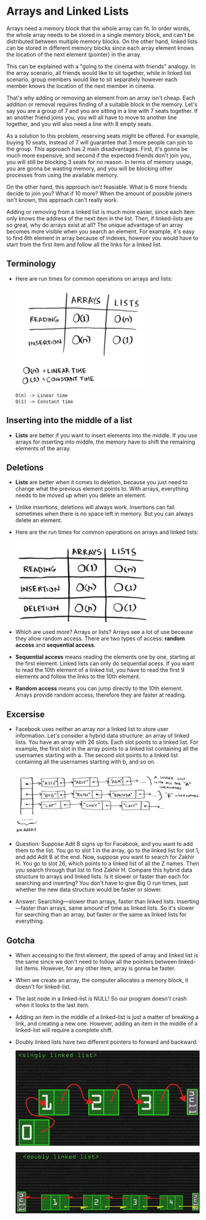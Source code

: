 # Arrays and Linked Lists

Arrays need a memory block that the whole array can fit. In order words, the whole array needs to be stored in a single memory block, and can't be distributed between multiple memory blocks. On the other hand, linked lists can be stored in different memory blocks since each array element knows the location of the next element (pointer) in the array.

This can be explained with a "going to the cinema with friends" analogy. In the array scenario, all friends would like to sit together, while in linked list scenario, group members would like to sit separately however each member knows the location of the next member in cinema.

That's why adding or removing an element from an array isn't cheap. Each addition or removal requires finding of a suitable block in the memory. Let's say you are a group of 7 and you are sitting in a line with 7 seats together. If an another friend joins you, you will all have to move to another line together, and you will also need a line with 8 empty seats.

As a solution to this problem, reserving seats might be offered. For example, buying 10 seats, instead of 7 will guarantee that 3 more people can join to the group. This approach has 2 main disadvantages. First, it's gonna be much more expensive, and second if the expected friends don't join you, you will still be blocking 3 seats for no reason. In terms of memory usage, you are gonna be wasting memory, and you will be blocking other processes from using the available memory.

On the other hand, this approach isn't feasiable. What is 6 more friends decide to join you? What if 10 more? When the amount of possible joiners isn't known, this approach can't really work.

Adding or removing from a linked list is much more easier, since each item only knows the address of the next item in the list. Then, if linked-lists are so great, why do arrays exist at all? The unique advantage of an array becomes more visible when you search an element. For example, it's easy to find 6th element in array because of indexes, however you would have to start from the first item and follow all the links for a linked list.

## Terminology

- Here are run times for common operations on arrays and lists:

  ![run-time](images/run-time-1.png)

  ```
  O(n) -> Linear time
  O(1) -> Constant time
  ```

## Inserting into the middle of a list

- **Lists** are better if you want to insert elements into the middle. If you use arrays for inserting into middle, the memory have to shift the remaining elements of the array.

## Deletions

- **Lists** are better when it comes to deletion, because you just need to change what the previous element points to. With arrays, everything needs to be moved up when you delete an element.

- Unlike insertions, deletions will always work. Insertions can fail sometimes when there is no space left in memory. But you can always delete an element.

- Here are the run times for common operations on arrays and linked lists:

  ![run-time-2](images/run-time-2.png)

- Which are used more? Arrays or lists? Arrays see a lot of use because they allow random access. There are two types of access: **random access** and **sequential access**.

- **Sequential access** means reading the elements one by one, starting at the first element. Linked lists can only do sequential acess. If you want to read the 10th element of a linked list, you have to read the first 9 elements and follow the links to the 10th element.

- **Random access** means you can jump directly to the 10th element. Arrays provide random access, therefore they are faster at reading.

## Excersise

- Facebook uses neither an array nor a linked list to store user information. Let's consider a hybrid data structure: an array of linked lists. You have an array with 26 slots. Each slot points to a linked list. For example, the first slot in the array points to a linked list containing all the usernames starting with a. The second slot points to a linked list containing all the usernames starting with b, and so on.

  ![facebook-excersise](images/facebook-excercise.png)

- Question: Suppose Adit B signs up for Facebook, and you want to add them to the list. You go to slot 1 in the array, go to the linked list for slot 1, and add Adit B at the end. Now, suppose you want to search for Zakhir H. You go to slot 26, which points to a linked list of all the Z names. Then you search through that list to find Zakhir H. Compare this hybrid data structure to arrays and linked lists. Is it slower or faster than each for searching and inserting? You don't have to give Big O run times, just whether the new data structure would be faster or slower.

- Answer: Searching—slower than arrays, faster than linked lists. Inserting—faster than arrays, same amount of time as linked lists. So it's slower for searching than an array, but faster or the same as linked lists for everything.

## Gotcha

- When accessing to the first element, the speed of array and linked list is the same since we don't need to follow all the pointers between linked-list items. However, for any other item, array is gonna be faster.
- When we create an array, the computer allocates a memory block, it doesn't for linked-list.
- The last node in a linked-list is NULL! So our program doesn't crash when it looks to the last item.
- Adding an item in the middle of a linked-list is just a matter of breaking a link, and creating a new one. However, adding an item in the middle of a linked-list will require a complete shift.
- Doubly linked lists have two different pointers to forward and backward:

  ![singly-linked-lists](images/singly-linked-lists.png)

  ![doubly-linked-lists](images/doubly-linked-lists.png)
